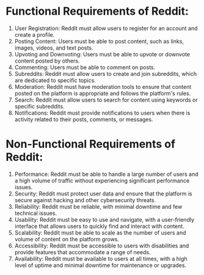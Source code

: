 # Functional Requirements of Reddit:

1. User Registration: Reddit must allow users to register for an account and create a profile.
2. Posting Content: Users must be able to post content, such as links, images, videos, and text posts.
3. Upvoting and Downvoting: Users must be able to upvote or downvote content posted by others.
4. Commenting: Users must be able to comment on posts.
5. Subreddits: Reddit must allow users to create and join subreddits, which are dedicated to specific topics.
6. Moderation: Reddit must have moderation tools to ensure that content posted on the platform is appropriate and follows the platform's rules.
7. Search: Reddit must allow users to search for content using keywords or specific subreddits.
8. Notifications: Reddit must provide notifications to users when there is activity related to their posts, comments, or messages.

# Non-Functional Requirements of Reddit:

1. Performance: Reddit must be able to handle a large number of users and a high volume of traffic without experiencing significant performance issues.
2. Security: Reddit must protect user data and ensure that the platform is secure against hacking and other cybersecurity threats.
3. Reliability: Reddit must be reliable, with minimal downtime and few technical issues.
4. Usability: Reddit must be easy to use and navigate, with a user-friendly interface that allows users to quickly find and interact with content.
5. Scalability: Reddit must be able to scale as the number of users and volume of content on the platform grows.
6. Accessibility: Reddit must be accessible to users with disabilities and provide features that accommodate a range of needs.
7. Availability: Reddit must be available to users at all times, with a high level of uptime and minimal downtime for maintenance or upgrades.
